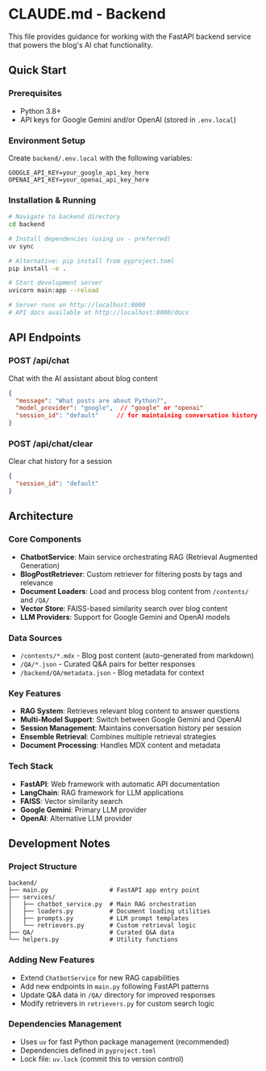 # CLAUDE.md - Backend

This file provides guidance for working with the FastAPI backend service that powers the blog's AI chat functionality.

## Quick Start

### Prerequisites
- Python 3.8+ 
- API keys for Google Gemini and/or OpenAI (stored in `.env.local`)

### Environment Setup
Create `backend/.env.local` with the following variables:
```
GOOGLE_API_KEY=your_google_api_key_here
OPENAI_API_KEY=your_openai_api_key_here
```

### Installation & Running
```bash
# Navigate to backend directory
cd backend

# Install dependencies (using uv - preferred)
uv sync

# Alternative: pip install from pyproject.toml
pip install -e .

# Start development server
uvicorn main:app --reload

# Server runs on http://localhost:8000
# API docs available at http://localhost:8000/docs
```

## API Endpoints

### POST /api/chat
Chat with the AI assistant about blog content
```json
{
  "message": "What posts are about Python?",
  "model_provider": "google",  // "google" or "openai"
  "session_id": "default"     // for maintaining conversation history
}
```

### POST /api/chat/clear
Clear chat history for a session
```json
{
  "session_id": "default"
}
```

## Architecture

### Core Components
- **ChatbotService**: Main service orchestrating RAG (Retrieval Augmented Generation)
- **BlogPostRetriever**: Custom retriever for filtering posts by tags and relevance
- **Document Loaders**: Load and process blog content from `/contents/` and `/QA/`
- **Vector Store**: FAISS-based similarity search over blog content
- **LLM Providers**: Support for Google Gemini and OpenAI models

### Data Sources
- `/contents/*.mdx` - Blog post content (auto-generated from markdown)
- `/QA/*.json` - Curated Q&A pairs for better responses
- `/backend/QA/metadata.json` - Blog metadata for context

### Key Features
- **RAG System**: Retrieves relevant blog content to answer questions
- **Multi-Model Support**: Switch between Google Gemini and OpenAI
- **Session Management**: Maintains conversation history per session
- **Ensemble Retrieval**: Combines multiple retrieval strategies
- **Document Processing**: Handles MDX content and metadata

### Tech Stack
- **FastAPI**: Web framework with automatic API documentation
- **LangChain**: RAG framework for LLM applications  
- **FAISS**: Vector similarity search
- **Google Gemini**: Primary LLM provider
- **OpenAI**: Alternative LLM provider

## Development Notes

### Project Structure
```
backend/
├── main.py                 # FastAPI app entry point
├── services/
│   ├── chatbot_service.py  # Main RAG orchestration
│   ├── loaders.py          # Document loading utilities
│   ├── prompts.py          # LLM prompt templates
│   └── retrievers.py       # Custom retrieval logic
├── QA/                     # Curated Q&A data
└── helpers.py              # Utility functions
```

### Adding New Features
- Extend `ChatbotService` for new RAG capabilities
- Add new endpoints in `main.py` following FastAPI patterns
- Update Q&A data in `/QA/` directory for improved responses
- Modify retrievers in `retrievers.py` for custom search logic

### Dependencies Management
- Uses `uv` for fast Python package management (recommended)
- Dependencies defined in `pyproject.toml`
- Lock file: `uv.lock` (commit this to version control)